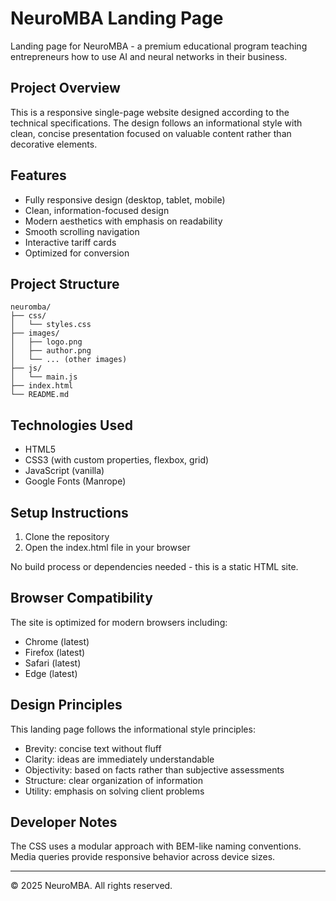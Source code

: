 # NeuroMBA Landing Page

Landing page for NeuroMBA - a premium educational program teaching entrepreneurs how to use AI and neural networks in their business.

## Project Overview

This is a responsive single-page website designed according to the technical specifications. The design follows an informational style with clean, concise presentation focused on valuable content rather than decorative elements.

## Features

- Fully responsive design (desktop, tablet, mobile)
- Clean, information-focused design
- Modern aesthetics with emphasis on readability
- Smooth scrolling navigation
- Interactive tariff cards
- Optimized for conversion

## Project Structure

```
neuromba/
├── css/
│   └── styles.css
├── images/
│   ├── logo.png
│   ├── author.png
│   └── ... (other images)
├── js/
│   └── main.js
├── index.html
└── README.md
```

## Technologies Used

- HTML5
- CSS3 (with custom properties, flexbox, grid)
- JavaScript (vanilla)
- Google Fonts (Manrope)

## Setup Instructions

1. Clone the repository
2. Open the index.html file in your browser

No build process or dependencies needed - this is a static HTML site.

## Browser Compatibility

The site is optimized for modern browsers including:
- Chrome (latest)
- Firefox (latest)
- Safari (latest)
- Edge (latest)

## Design Principles

This landing page follows the informational style principles:
- Brevity: concise text without fluff
- Clarity: ideas are immediately understandable
- Objectivity: based on facts rather than subjective assessments
- Structure: clear organization of information
- Utility: emphasis on solving client problems

## Developer Notes

The CSS uses a modular approach with BEM-like naming conventions. Media queries provide responsive behavior across device sizes.

---

© 2025 NeuroMBA. All rights reserved. 